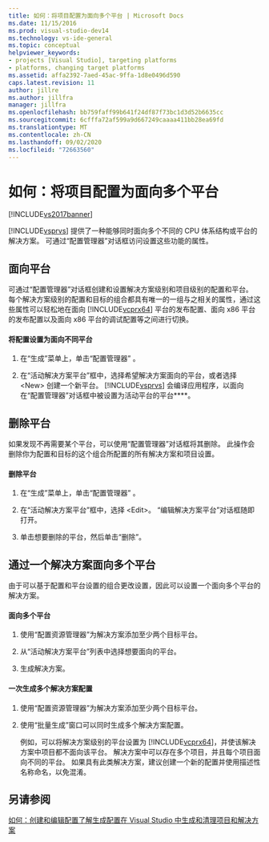 ```yaml
---
title: 如何：将项目配置为面向多个平台 | Microsoft Docs
ms.date: 11/15/2016
ms.prod: visual-studio-dev14
ms.technology: vs-ide-general
ms.topic: conceptual
helpviewer_keywords:
- projects [Visual Studio], targeting platforms
- platforms, changing target platforms
ms.assetid: affa2392-7aed-45ac-9ffa-1d8e0496d590
caps.latest.revision: 11
author: jillre
ms.author: jillfra
manager: jillfra
ms.openlocfilehash: bb759faff99b641f24df87f73bc1d3d52b6635cc
ms.sourcegitcommit: 6cfffa72af599a9d667249caaaa411bb28ea69fd
ms.translationtype: MT
ms.contentlocale: zh-CN
ms.lasthandoff: 09/02/2020
ms.locfileid: "72663560"
---
```

# <a name="how-to-configure-projects-to-target-multiple-platforms"></a>如何：将项目配置为面向多个平台
[!INCLUDE[vs2017banner](../includes/vs2017banner.md)]

[!INCLUDE[vsprvs](../includes/vsprvs-md.md)] 提供了一种能够同时面向多个不同的 CPU 体系结构或平台的解决方案。 可通过“配置管理器”对话框访问设置这些功能的属性。

## <a name="targeting-a-platform"></a>面向平台
 可通过“配置管理器”对话框创建和设置解决方案级别和项目级别的配置和平台。 每个解决方案级别的配置和目标的组合都具有唯一的一组与之相关的属性，通过这些属性可以轻松地在面向 [!INCLUDE[vcprx64](../includes/vcprx64-md.md)] 平台的发布配置、面向 x86 平台的发布配置以及面向 x86 平台的调试配置等之间进行切换。

#### <a name="to-set-your-configuration-to-target-a-different-platform"></a>将配置设置为面向不同平台

1. 在“生成”菜单上，单击“配置管理器” 。

2. 在“活动解决方案平台”框中，选择希望解决方案面向的平台，或者选择 \<New> 创建一个新平台。 [!INCLUDE[vsprvs](../includes/vsprvs-md.md)] 会编译应用程序，以面向在“配置管理器”对话框中被设置为活动平台的平台****。

## <a name="removing-a-platform"></a>删除平台
 如果发现不再需要某个平台，可以使用“配置管理器”对话框将其删除。 此操作会删除你为配置和目标的这个组合所配置的所有解决方案和项目设置。

#### <a name="to-remove-a-platform"></a>删除平台

1. 在“生成”菜单上，单击“配置管理器” 。

2. 在“活动解决方案平台”框中，选择 \<Edit>。 “编辑解决方案平台”对话框随即打开。

3. 单击想要删除的平台，然后单击“删除”。

## <a name="targeting-multiple-platforms-with-one-solution"></a>通过一个解决方案面向多个平台
 由于可以基于配置和平台设置的组合更改设置，因此可以设置一个面向多个平台的解决方案。

#### <a name="to-target-multiple-platforms"></a>面向多个平台

1. 使用“配置资源管理器”为解决方案添加至少两个目标平台。

2. 从“活动解决方案平台”列表中选择想要面向的平台。

3. 生成解决方案。

#### <a name="to-build-multiple-solution-configurations-at-once"></a>一次生成多个解决方案配置

1. 使用“配置资源管理器”为解决方案添加至少两个目标平台。

2. 使用“批量生成”窗口可以同时生成多个解决方案配置。

   例如，可以将解决方案级别的平台设置为 [!INCLUDE[vcprx64](../includes/vcprx64-md.md)]，并使该解决方案中项目都不面向该平台。 解决方案中可以存在多个项目，并且每个项目面向不同的平台。 如果具有此类解决方案，建议创建一个新的配置并使用描述性名称命名，以免混淆。

## <a name="see-also"></a>另请参阅
 [如何：创建和编辑配置](../ide/how-to-create-and-edit-configurations.md)[了解生成配置](../ide/understanding-build-configurations.md)[在 Visual Studio 中生成和清理项目和解决方案](../ide/building-and-cleaning-projects-and-solutions-in-visual-studio.md)
